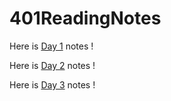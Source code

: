 # 401ReadingNotes

Here is [Day 1](https://demarcusl.github.io/401ReadingNotes/ReadingNotes1) notes !

Here is [Day 2](https://demarcusl.github.io/401ReadingNotes/ReadingNotes2) notes !

Here is [Day 3](https://demarcusl.github.io/401ReadingNotes/ReadingNotes3) notes !
